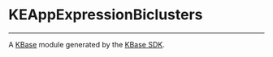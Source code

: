 
# KEAppExpressionBiclusters
---

A [KBase](https://kbase.us) module generated by the [KBase SDK](https://github.com/kbase/kb_sdk).


